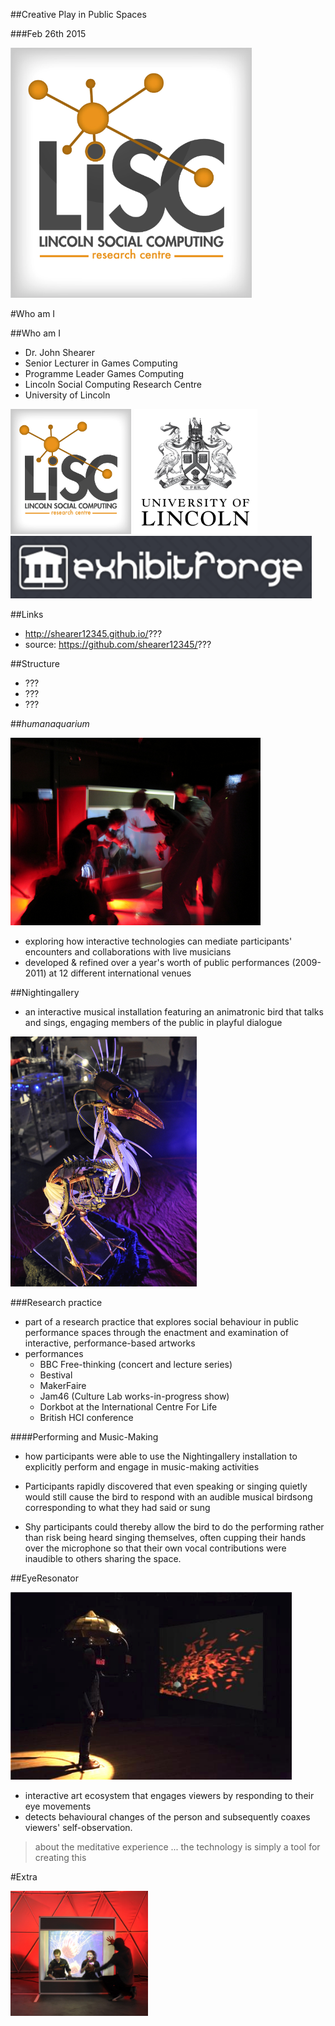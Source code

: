 ##Creative Play in Public Spaces

###Feb 26th 2015

<img src="assets/liscLogo.png" alt="liscLogo.png" height="400">



#Who am I


##Who am I

- Dr. John Shearer
- Senior Lecturer in Games Computing
- Programme Leader Games Computing
- Lincoln Social Computing Research Centre
- University of Lincoln

<img src="assets/liscLogo.png" alt="liscLogo.png" height="200">
<img src="assets/UoL-logo-general-use-white-background.jpg" alt="UoL-logo" height="200">
<img src="assets/exhibitForgeLogo.png" alt="exhibitForgeLogo.png" height="100">



##Links

- http://shearer12345.github.io/???
- source: https://github.com/shearer12345/???



##Structure

- ???
- ???
- ???


##*humanaquarium*

<img src="assets/humanaquariumAction.jpg" alt="humanaquariumAction"  height="300">

- exploring how interactive technologies can mediate participants' encounters and collaborations with live musicians
- developed & refined over a year's worth of public performances (2009-2011) at 12 different international venues


##Nightingallery

- an interactive musical installation featuring an animatronic bird that talks and sings, engaging members of the public in playful dialogue

<img src="assets/smallbird.jpg" alt="smallbird"  height="400">


###Research practice

- part of a research practice that explores social behaviour in public performance spaces through the enactment and examination of interactive, performance-based artworks
- performances
  - BBC Free-thinking (concert and lecture series)
  - Bestival
  - MakerFaire
  - Jam46 (Culture Lab works-in-progress show)
  - Dorkbot at the International Centre For Life
  - British HCI conference


####Performing and Music-Making

- how participants were able to use the Nightingallery installation to explicitly perform and engage in music-making activities


- Participants rapidly discovered that even speaking or singing quietly would still cause the bird to respond with an audible musical birdsong corresponding to what they had said or sung
- Shy participants could thereby allow the bird to do the performing rather than risk being heard singing themselves, often cupping their hands over the microphone so that their own vocal contributions were inaudible to others sharing the space.



##EyeResonator

<img src="assets/eyeResonator.jpg" alt="EyeResonator"  height="300">


- interactive art ecosystem that engages viewers by responding to their eye movements
- detects behavioural changes of the person and subsequently coaxes viewers' self-observation.
> about the meditative experience ... the technology is simply a tool for creating this


#Extra

<img src="assets/aquariumcforlife2.jpg" alt="aquariumcforlife2"  height="200">
